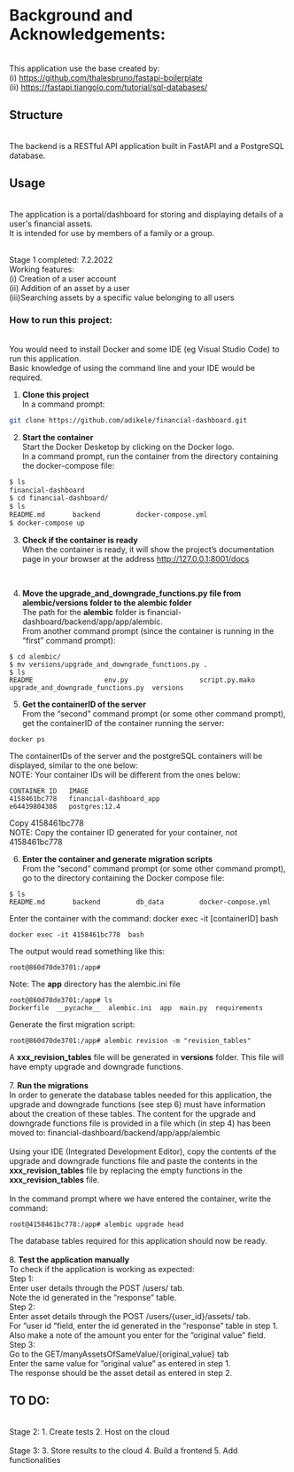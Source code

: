 # Background and Acknowledgements:
<br /> This application use the base created by:
<br /> (i) https://github.com/thalesbruno/fastapi-boilerplate
<br /> (ii) https://fastapi.tiangolo.com/tutorial/sql-databases/

## Structure
<br /> The backend is a RESTful API application built in FastAPI and a PostgreSQL database.

## Usage
<br /> The application is a portal/dashboard for storing and displaying details of a user's financial assets. 
<br /> It is intended for use by members of a family or a group.

<br /> Stage 1 completed: 7.2.2022
<br /> Working features: 
<br /> (i) Creation of a user account
<br /> (ii) Addition of an asset by a user
<br /> (iii)Searching assets by a specific value belonging to all users 


### How to run this project:
<br /> You would need to install Docker and some IDE (eg Visual Studio Code) to run this application.
<br /> Basic knowledge of using the command line and your IDE would be required. 
<br /> 
1. **Clone this project**
<br /> In a command prompt:
```bash
git clone https://github.com/adikele/financial-dashboard.git
```

2. **Start the container**
<br /> Start the Docker Desketop by clicking on the Docker logo.
<br /> In a command prompt, run the container from the directory containing the docker-compose file: 
```bash
$ ls
financial-dashboard
$ cd financial-dashboard/
$ ls 
README.md		backend			docker-compose.yml
$ docker-compose up
```

3. **Check if the container is ready**
<br /> When the container is ready, it will show the project’s documentation page in your browser at the address http://127.0.0.1:8001/docs
<br /> 

4. **Move the upgrade_and_downgrade_functions.py file from alembic/versions folder to the alembic folder**
<br /> The path for the **alembic** folder is financial-dashboard/backend/app/app/alembic.
<br /> From another command prompt (since the container is running in the “first” command prompt):
```
$ cd alembic/
$ mv versions/upgrade_and_downgrade_functions.py .
$ ls
README					env.py					script.py.mako				upgrade_and_downgrade_functions.py	versions
```

5. **Get the containerID of the server**
<br /> From the “second” command prompt (or some other command prompt), get the containerID of the container running the server:
```
docker ps 
```
The containerIDs of the server and the postgreSQL containers will be displayed, similar to the one below:
<br /> NOTE: Your container IDs will be different from the ones below:
```
CONTAINER ID   IMAGE                     
4158461bc778   financial-dashboard_app   
e64439804308   postgres:12.4             
```
Copy 4158461bc778
<br /> NOTE: Copy the container ID generated for your container, not 4158461bc778
<br /> 

6. **Enter the container and generate migration scripts**
<br /> From the “second” command prompt (or some other command prompt), go to the directory containing the Docker compose file:
 ```
$ ls
README.md		backend			db_data			docker-compose.yml
```
Enter the container with the command: docker exec -it [containerID] bash
```
docker exec -it 4158461bc778  bash
```
The output would read something like this:
```
root@860d70de3701:/app# 
```
Note: The **app** directory has the alembic.ini file
```
root@860d70de3701:/app# ls
Dockerfile  __pycache__  alembic.ini  app  main.py  requirements
```
Generate the first migration script:
```
root@860d70de3701:/app# alembic revision -m "revision_tables"
```
A **xxx_revision_tables** file will be generated in **versions** folder. This file will have empty upgrade and downgrade functions. 
<br /> 
<br /> 
7. **Run the migrations**
<br /> In order to generate the database tables needed for this application, the upgrade and downgrade functions (see step 6) must have information about the creation of these tables. The content for the upgrade and downgrade functions file is provided in a file which (in step 4) has been moved to: financial-dashboard/backend/app/app/alembic
<br /> <br /> Using your IDE (Integrated Development Editor), copy the contents of the upgrade and downgrade functions file and paste the contents in the **xxx_revision_tables** file by replacing the empty functions in the **xxx_revision_tables** file.
<br />  <br /> In the command prompt where we have entered the container, write the command:
```
root@4158461bc778:/app# alembic upgrade head
```
The database tables required for this application should now be ready.
<br /> 
<br /> 
8. **Test the application manually**
<br /> To check if the application is working as expected:
<br /> Step 1: 
<br /> Enter user details through the POST /users/ tab.
<br /> Note the id generated in the ”response” table.
<br /> Step 2: 
<br /> Enter asset details through the POST /users/{user_id}/assets/ tab.
<br /> For ”user id ”field, enter the id generated in the ”response” table in step 1.
<br /> Also make a note of the amount you enter for the ”original value” field.
<br /> Step 3:
<br /> Go to the GET/manyAssetsOfSameValue/{original_value} tab
<br /> Enter the same value for ”original value” as entered in step 1.
<br /> The response should be the asset detail as entered in step 2.

## TO DO:
<br />
Stage 2:
1. Create tests
2. Host on the cloud
<br /> <br />
Stage 3:
3. Store results to the cloud
4. Build a frontend 
5. Add functionalities
